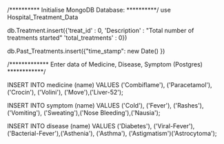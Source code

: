 /**********
Initialise MongoDB Database:
**********/
use Hospital_Treatment_Data

db.Treatment.insert({'treat_id' : 0, 'Description' : "Total number of treatments started" 'total_treatments' : 0})

db.Past_Treatments.insert({"time_stamp": new Date() })


/*************
Enter data of Medicine, Disease, Symptom (Postgres)
************/

INSERT INTO medicine
(name)
VALUES
('Combiflame'), ('Paracetamol'), ('Crocin'), ('Volini'), ('Move'),('Liver-52');

INSERT INTO symptom 
(name)
VALUES
('Cold'), ('Fever'), ('Rashes'), ('Vomiting'), ('Sweating'),('Nose Bleeding'),('Nausia');

INSERT INTO disease
(name)
VALUES
('Diabetes'), ('Viral-Fever'), ('Bacterial-Fever'),('Asthenia'), ('Asthma'), ('Astigmatism')('Astrocytoma');


